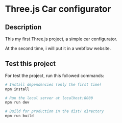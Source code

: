 # Three.js Car configurator

## Description
This my first Three.js project, a simple car configurator. 

At the second time, i will put it in a webflow website.

## Test this project
For test the project, run this followed commands:

``` bash
# Install dependencies (only the first time)
npm install

# Run the local server at localhost:8080
npm run dev

# Build for production in the dist/ directory
npm run build
```
